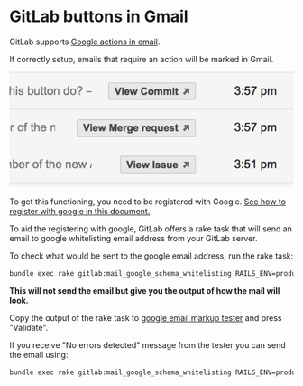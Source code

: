 # GitLab buttons in Gmail

GitLab supports [Google actions in email](https://developers.google.com/gmail/markup/actions/actions-overview).

If correctly setup, emails that require an action will be marked in Gmail.

![gitlab_actions](gitlab_actions.png)

To get this functioning, you need to be registered with Google.
[See how to register with google in this document.](https://developers.google.com/gmail/markup/registering-with-google)

To aid the registering with google, GitLab offers a rake task that will send an email to google whitelisting email address from your GitLab server.

To check what would be sent to the google email address, run the rake task:

```bash
bundle exec rake gitlab:mail_google_schema_whitelisting RAILS_ENV=production
```

**This will not send the email but give you the output of how the mail will look.**

Copy the output of the rake task to [google email markup tester](https://www.google.com/webmasters/markup-tester/u/0/) and press "Validate".

If you receive "No errors detected" message from the tester you can send the email using:

```bash
bundle exec rake gitlab:mail_google_schema_whitelisting RAILS_ENV=production SEND=true
```

